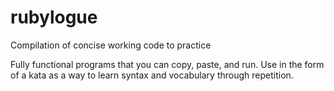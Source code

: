 # rubylogue
Compilation of concise working code to practice 

Fully functional programs that you can copy, paste, and run. Use in the form of a kata as a way to learn syntax and vocabulary through repetition.


